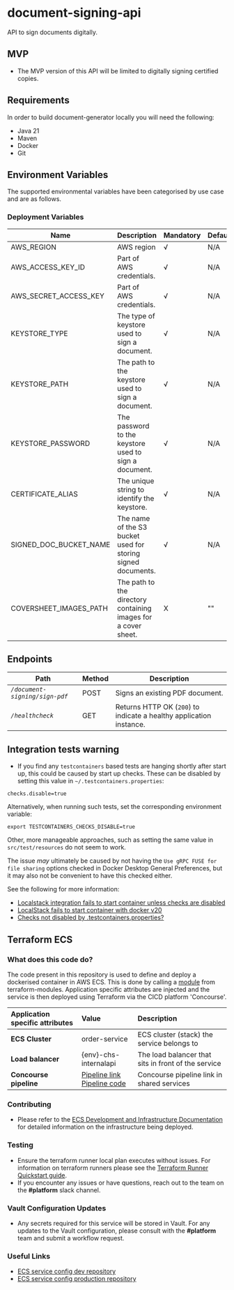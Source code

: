 # document-signing-api
API to sign documents digitally.

## MVP

* The MVP version of this API will be limited to digitally signing certified copies.

## Requirements
In order to build document-generator locally you will need the following:
- Java 21
- Maven
- Docker
- Git

## Environment Variables

The supported environmental variables have been categorised by use case and are as follows.

### Deployment Variables
| Name                   | Description                                                    | Mandatory | Default | Example             |
|------------------------|----------------------------------------------------------------|-----------|---------|---------------------|
| AWS_REGION             | AWS region                                                     | √         | N/A     | `eu-west-2`         |
| AWS_ACCESS_KEY_ID      | Part of AWS credentials.                                       | √         | N/A     | `ASIA...`           |
| AWS_SECRET_ACCESS_KEY  | Part of AWS credentials.                                       | √         | N/A     | `UgO8...`           |
| KEYSTORE_TYPE          | The type of keystore used to sign a document.                  | √         | N/A     | `pkcs12`            |
| KEYSTORE_PATH          | The path to the keystore used to sign a document.              | √         | N/A     | `src/test/resources/keystore.p12`     |
| KEYSTORE_PASSWORD      | The password to the keystore used to sign a document.          | √         | N/A     | `password`          |
| CERTIFICATE_ALIAS      | The unique string to identify the keystore.                    | √         | N/A     | `dockerkeystore`        |
| SIGNED_DOC_BUCKET_NAME | The name of the S3 bucket used for storing signed documents.   | √         | N/A     | `document-signing-api` |
| COVERSHEET_IMAGES_PATH | The path to the directory containing images for a cover sheet. | X         | ""      | `src/main/resources/coversheet` |

## Endpoints
| Path                           | Method | Description                                                         |
|--------------------------------|--------|---------------------------------------------------------------------|
| *`/document-signing/sign-pdf`* | POST   | Signs an existing PDF document.                                     |
| *`/healthcheck`*               | GET    | Returns HTTP OK (`200`) to indicate a healthy application instance. |

## Integration tests warning

* If you find any `testcontainers` based tests are hanging shortly after start up, this could be caused by start up 
checks. These can be disabled by setting this value in `~/.testcontainers.properties`:

```
checks.disable=true
```

Alternatively, when running such tests, set the corresponding environment variable:

```
export TESTCONTAINERS_CHECKS_DISABLE=true
```

Other, more manageable approaches, such as setting the same value in  `src/test/resources` do not seem to work.

The issue _may_ ultimately be caused by not having the `Use gRPC FUSE for file sharing` options checked in 
Docker Desktop General Preferences, but it may also not be convenient to have this checked either.

See the following for more information:

* [Localstack integration fails to start container unless checks are disabled ](https://github.com/testcontainers/testcontainers-java/issues/3790)
* [LocalStack fails to start container with docker v20](https://github.com/localstack/localstack/issues/3446)
* [Checks not disabled by .testcontainers.properties?](https://github.com/testcontainers/testcontainers-java/issues/2312)



## Terraform ECS

### What does this code do?

The code present in this repository is used to define and deploy a dockerised container in AWS ECS.
This is done by calling a [module](https://github.com/companieshouse/terraform-modules/tree/main/aws/ecs) from terraform-modules. Application specific attributes are injected and the service is then deployed using Terraform via the CICD platform 'Concourse'.


Application specific attributes | Value                                | Description
:---------|:-----------------------------------------------------------------------------|:-----------
**ECS Cluster**        |order-service                                     | ECS cluster (stack) the service belongs to
**Load balancer**      |{env}-chs-internalapi                                    | The load balancer that sits in front of the service
**Concourse pipeline**     |[Pipeline link](https://ci-platform.companieshouse.gov.uk/teams/team-development/pipelines/document-signing-api ) <br> [Pipeline code](https://github.com/companieshouse/ci-pipelines/blob/master/pipelines/ssplatform/team-development/document-signing-api )                                  | Concourse pipeline link in shared services


### Contributing
- Please refer to the [ECS Development and Infrastructure Documentation](https://companieshouse.atlassian.net/wiki/spaces/DEVOPS/pages/4390649858/Copy+of+ECS+Development+and+Infrastructure+Documentation+Updated) for detailed information on the infrastructure being deployed.

### Testing
- Ensure the terraform runner local plan executes without issues. For information on terraform runners please see the [Terraform Runner Quickstart guide](https://companieshouse.atlassian.net/wiki/spaces/DEVOPS/pages/1694236886/Terraform+Runner+Quickstart).
- If you encounter any issues or have questions, reach out to the team on the **#platform** slack channel.

### Vault Configuration Updates
- Any secrets required for this service will be stored in Vault. For any updates to the Vault configuration, please consult with the **#platform** team and submit a workflow request.

### Useful Links
- [ECS service config dev repository](https://github.com/companieshouse/ecs-service-configs-dev)
- [ECS service config production repository](https://github.com/companieshouse/ecs-service-configs-production)